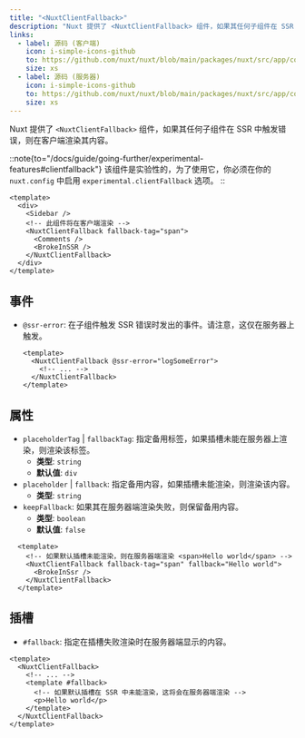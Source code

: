 ```yaml
---
title: "<NuxtClientFallback>"
description: "Nuxt 提供了 <NuxtClientFallback> 组件，如果其任何子组件在 SSR 中触发错误，则在客户端渲染其内容"
links:
  - label: 源码 (客户端)
    icon: i-simple-icons-github
    to: https://github.com/nuxt/nuxt/blob/main/packages/nuxt/src/app/components/client-fallback.client.ts
    size: xs
  - label: 源码 (服务器)
    icon: i-simple-icons-github
    to: https://github.com/nuxt/nuxt/blob/main/packages/nuxt/src/app/components/client-fallback.server.ts
    size: xs
---
```


Nuxt 提供了 `<NuxtClientFallback>` 组件，如果其任何子组件在 SSR 中触发错误，则在客户端渲染其内容。

::note{to="/docs/guide/going-further/experimental-features#clientfallback"}
该组件是实验性的，为了使用它，你必须在你的 `nuxt.config` 中启用 `experimental.clientFallback` 选项。
::

```vue [app/pages/example.vue]
<template>
  <div>
    <Sidebar />
    <!-- 此组件将在客户端渲染 -->
    <NuxtClientFallback fallback-tag="span">
      <Comments />
      <BrokeInSSR />
    </NuxtClientFallback>
  </div>
</template>
```

## 事件

- `@ssr-error`: 在子组件触发 SSR 错误时发出的事件。请注意，这仅在服务器上触发。

  ```vue
  <template>
    <NuxtClientFallback @ssr-error="logSomeError">
      <!-- ... -->
    </NuxtClientFallback>
  </template>
  ```

## 属性

- `placeholderTag` | `fallbackTag`: 指定备用标签，如果插槽未能在服务器上渲染，则渲染该标签。
  - **类型**: `string`
  - **默认值**: `div`
- `placeholder` | `fallback`: 指定备用内容，如果插槽未能渲染，则渲染该内容。
  - **类型**: `string`
- `keepFallback`: 如果其在服务器端渲染失败，则保留备用内容。
  - **类型**: `boolean`
  - **默认值**: `false`

```vue
  <template>
    <!-- 如果默认插槽未能渲染，则在服务器端渲染 <span>Hello world</span> -->
    <NuxtClientFallback fallback-tag="span" fallback="Hello world">
      <BrokeInSsr />
    </NuxtClientFallback>
  </template>
```

## 插槽

- `#fallback`: 指定在插槽失败渲染时在服务器端显示的内容。

```vue
<template>
  <NuxtClientFallback>
    <!-- ... -->
    <template #fallback>
      <!-- 如果默认插槽在 SSR 中未能渲染，这将会在服务器端渲染 -->
      <p>Hello world</p>
    </template>
  </NuxtClientFallback>
</template>
```
